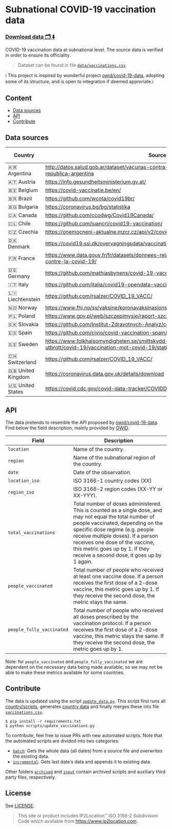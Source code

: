 # Subnational COVID-19 vaccination data 
### [Download data 🗂️ ⬇️](https://raw.githubusercontent.com/sociepy/covid19-vaccination-subnational/main/data/vaccinations.csv)

COVID-19 vaccination data at subnational level. The source data is verified in order to ensure its officiality.

> Dataset can be found in file [`data/vaccinations.csv`](data/vaccinations.csv).

ℹ️ This project is inspired by wonderful project [owid/covid-19-data](https://github.com/owid/covid-19-data), adopting
some of its structure, and is open to integration if deemed approriate.ℹ

## Content
* [Data sources](#data-sources)
* [API](#API)
* [Contribute](#contribute)
## Data sources
| Country  	| Source 	| 2-dose |
|-	|-	|- |
| 🇦🇷 Argentina    | http://datos.salud.gob.ar/dataset/vacunas-contra-covid-19-dosis-aplicadas-en-la-republica-argentina   | ✅ |
| 🇦🇹 Austria  | https://info.gesundheitsministerium.gv.at/ 	| ✅ |
| 🇧🇪 Belgium  	| https://covid-vaccinatie.be/en/ 	| ✅ |
| 🇧🇷 Brazil  	| https://github.com/wcota/covid19br/ 	| ❌ |
| 🇧🇬 Bulgaria  	| https://coronavirus.bg/bg/statistika 	| ❌ |
| 🇨🇦 Canada  	| https://github.com/ccodwg/Covid19Canada/ 	| ✅ |
| 🇨🇱 Chile  	| https://github.com/juancri/covid19-vaccination/ 	| ✅ |
| 🇨🇿 Czechia  	| https://onemocneni-aktualne.mzcr.cz/api/v2/covid-19/ 	| ✅ |
| 🇩🇰 Denmark  	| https://covid19.ssi.dk/overvagningsdata/vaccinationstilslutning 	| ✅ |
| 🇫🇷 France  	| https://www.data.gouv.fr/fr/datasets/donnees-relatives-aux-personnes-vaccinees-contre-la-covid-19/ 	| ❌ |
| 🇩🇪 Germany  	| https://github.com/mathiasbynens/covid-19-vaccinations-germany/ 	| ✅ |
| 🇮🇹 Italy  	| https://github.com/italia/covid19-opendata-vaccini/ 	| ✅ |
| 🇱🇮 Liechtenstein | https://github.com/rsalzer/COVID_19_VACC/	| ❌ |
| 🇳🇴 Norway  	| https://www.fhi.no/sv/vaksine/koronavaksinasjonsprogrammet/koronavaksinasjonsstatistikk/ 	| ✅ |
| 🇵🇱 Poland	| https://www.gov.pl/web/szczepimysie/raport-szczepien-przeciwko-covid-19	| ✅ |
| 🇸🇰 Slovakia	| https://github.com/Institut-Zdravotnych-Analyz/covid19-data/ 	| ✅ |
| 🇪🇸 Spain  	| https://github.com/civio/covid-vaccination-spain/ 	| ✅ |
| 🇸🇪 Sweden  	| https://www.folkhalsomyndigheten.se/smittskydd-beredskap/utbrott/aktuella-utbrott/covid-19/vaccination-mot-covid-19/statistik-over-forbrukade-vaccindoser/ 	| ❌ |
| 🇨🇭 Switzerland	| https://github.com/rsalzer/COVID_19_VACC/ 	| ❌ |
| 🇬🇧 United Kingdom  	| https://coronavirus.data.gov.uk/details/download 	| ✅ |
| 🇺🇸 United States  	| https://covid.cdc.gov/covid-data-tracker/COVIDData/	| ✅ |

## API
The data pretends to resemble the API proposed by [owid/covid-19-data](https://github.com/owid/covid-19-data). Find
below the field description, mainly provided by [OWID](https://github.com/owid/covid-19-data/blob/master/public/data/vaccinations/README.md).

| Field 	| Description 	|
|-	|-	|
| `location` 	| Name of the country. 	|
| `region` 	| Name of the subnational region of the country. 	|
| `date` 	| Date of the observation. 	|
| `location_iso` 	| ISO 3166-1 country codes (XX) 	|
| `region_iso` 	| ISO 3166-2 region codes (XX-YY or XX-YYY). 	|
| `total_vaccinations` 	| Total number of doses administered. This is counted as a single dose, and may not equal the total number of people vaccinated, depending on the specific dose regime (e.g. people receive multiple doses). If a person receives one dose of the vaccine, this metric goes up by 1. If they receive a second dose, it goes up by 1 again. 	|
| `people_vaccinated` 	| Total number of people who received at least one vaccine dose. If a person receives the first dose of a 2-dose vaccine, this metric goes up by 1. If they receive the second dose, the metric stays the same. 	|
|  `people_fully_vaccinated` 	| Total number of people who received all doses prescribed by the vaccination protocol. If a person receives the first dose of a 2-dose vaccine, this metric stays the same. If they receive the second dose, the metric goes up by 1. 	|

Note: for `people_vaccinated` and `people_fully_vaccinated` we are dependent on the necessary data being made available,
so we may not be able to make these metrics available for some countries.

## Contribute
The data is updated using the script [`update_data.py`](scripts/update_data.py). This script first runs all
[country/scripts](scripts/countries/), generates [country data](data/countries/) and finally merges these into file [`vaccinations.csv`](data/vaccinations.csv).

```
$ pip install -r requirements.txt
$ python scripts/update_vaccinations.py
```

To contribute, feel free to issue PRs with new automated scripts. Note that the automated scripts are divided into two
categories:

- [`batch`](scripts/countries/batch): Gets the whole data (all dates) from a source file and overwrites the existing data.
- [`incremental`](scripts/countries/incremental): Gets last date's data and appends it to existing data.

Other folders [`archived`](scripts/countries/archived) and [`input`](scripts/countries/input) contain
archived scripts and auxiliary third party files, respectively.

## License
See [LICENSE](LICENSE).

> This site or product includes IP2Location™ ISO 3166-2 Subdivision Code which available from
> https://www.ip2location.com.